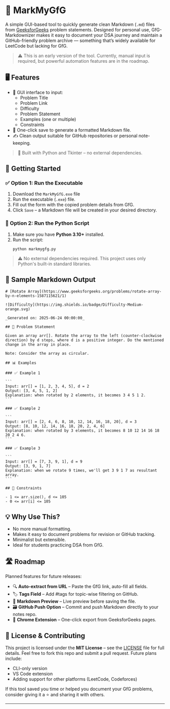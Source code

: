 # 📑 MarkMyGfG

A simple GUI-based tool to quickly generate clean Markdown (`.md`) files from [GeeksforGeeks](https://www.geeksforgeeks.org/) problem statements. Designed for personal use, GfG-Markdownizer makes it easy to document your DSA journey and maintain a GitHub-friendly problem archive — something that’s widely available for LeetCode but lacking for GfG.

> ⚠️ This is an early version of the tool. Currently, manual input is required, but powerful automation features are in the roadmap.


## 🖥️ Features

- 📄 GUI interface to input:
  - Problem Title
  - Problem Link
  - Difficulty
  - Problem Statement
  - Examples (one or multiple)
  - Constraints
- 💾 One-click save to generate a formatted Markdown file.
- ✍️ Clean output suitable for GitHub repositories or personal note-keeping.

> 🔧 Built with Python and Tkinter – no external dependencies.


## 🚀 Getting Started

### ✅ Option 1: Run the Executable

1. Download the `MarkMyGfG.exe` file
2. Run the executable (`.exe`) file.
3. Fill out the form with the copied problem details from GfG.
4. Click `Save` – a Markdown file will be created in your desired directory.

### 🐍 Option 2: Run the Python Script

1. Make sure you have **Python 3.10+** installed.
2. Run the script:
   ```
   python markmygfg.py
   ```
> ⚠️ No external dependencies required. This project uses only Python's built-in standard libraries.


## 📄 Sample Markdown Output

~~~
# [Rotate Array](https://www.geeksforgeeks.org/problems/rotate-array-by-n-elements-1587115621/1)

![Difficulty](https://img.shields.io/badge/Difficulty-Medium-orange.svg)

_Generated on: 2025-06-24 00:00:00_

## 📝 Problem Statement

Given an array arr[]. Rotate the array to the left (counter-clockwise direction) by d steps, where d is a positive integer. Do the mentioned change in the array in place.

Note: Consider the array as circular.

## 📊 Examples

### ✅ Example 1

```
Input: arr[] = [1, 2, 3, 4, 5], d = 2
Output: [3, 4, 5, 1, 2]
Explanation: when rotated by 2 elements, it becomes 3 4 5 1 2.
```

### ✅ Example 2

```
Input: arr[] = [2, 4, 6, 8, 10, 12, 14, 16, 18, 20], d = 3
Output: [8, 10, 12, 14, 16, 18, 20, 2, 4, 6]
Explanation: when rotated by 3 elements, it becomes 8 10 12 14 16 18 20 2 4 6.
```

### ✅ Example 3

```
Input: arr[] = [7, 3, 9, 1], d = 9
Output: [3, 9, 1, 7]
Explanation: when we rotate 9 times, we'll get 3 9 1 7 as resultant array.
```

## 📌 Constraints

- 1 <= arr.size(), d <= 105  
- 0 <= arr[i] <= 105

~~~

## 💡 Why Use This?

* No more manual formatting.
* Makes it easy to document problems for revision or GitHub tracking.
* Minimalist but extensible.
* Ideal for students practicing DSA from GfG.


## 🛣️ Roadmap

Planned features for future releases:

* 🔍 **Auto-extract from URL** – Paste the GfG link, auto-fill all fields.
* 🏷️ **Tags Field** – Add #tags for topic-wise filtering on GitHub.
* 🧠 **Markdown Preview** – Live preview before saving the file.
* 🗃️ **GitHub Push Option** – Commit and push Markdown directly to your notes repo.
* 🧩 **Chrome Extension** – One-click export from GeeksforGeeks pages.


## 📄 License & Contributing

This project is licensed under the **MIT License** – see the [LICENSE](./LICENSE) file for full details. Feel free to fork this repo and submit a pull request. Future plans include:
* CLI-only version
* VS Code extension
* Adding support for other platforms (LeetCode, Codeforces)

If this tool saved you time or helped you document your GfG problems, consider giving it a ⭐ and sharing it with others.

---

